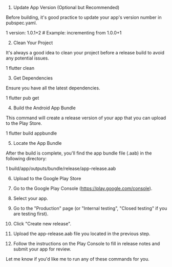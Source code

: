 1. Update App Version (Optional but Recommended)

Before building, it's good practice to update your app's version number in pubspec.yaml.

1 version: 1.0.1+2 # Example: incrementing from 1.0.0+1

2. Clean Your Project

It's always a good idea to clean your project before a release build to avoid any potential
issues.

1 flutter clean

3. Get Dependencies

Ensure you have all the latest dependencies.

1 flutter pub get

4. Build the Android App Bundle

This command will create a release version of your app that you can upload to the Play Store.

1 flutter build appbundle

5. Locate the App Bundle

After the build is complete, you'll find the app bundle file (.aab) in the following directory:

1 build/app/outputs/bundle/release/app-release.aab

6. Upload to the Google Play Store

1. Go to the Google Play Console (https://play.google.com/console).
2. Select your app.
3. Go to the "Production" page (or "Internal testing", "Closed testing" if you are testing
    first).
4. Click "Create new release".
5. Upload the app-release.aab file you located in the previous step.
6. Follow the instructions on the Play Console to fill in release notes and submit your app
    for review.

Let me know if you'd like me to run any of these commands for you.
